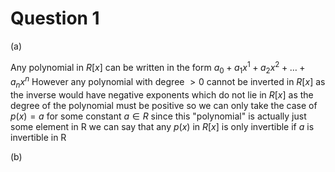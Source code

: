 
# Question 1

(a)

Any polynomial in $R[x]$ can be written in the form $a_0 + a_1x^1 + a_2x^2 + \dots + a_nx^n$
However any polynomial with degree $> 0$ cannot be inverted in $R[x]$ as the inverse would have negative exponents which do not lie in $R[x]$ as the degree of the polynomial must be positive so we can only take the case of $p(x) = a$ for some constant $a \in R$ since this "polynomial" is actually just some element in R we can say that any $p(x)$ in $R[x]$ is only invertible if $a$ is invertible in R

(b)

